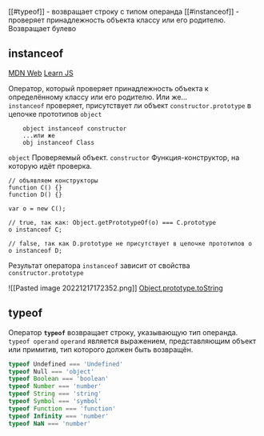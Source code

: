 [[#typeof]] - возвращает строку с типом операнда
[[#instanceof]]  - проверяет принадлежность объекта классу или его родителю. Возвращает булево

## instanceof
[MDN Web](https://developer.mozilla.org/ru/docs/Web/JavaScript/Reference/Operators/instanceof)
[Learn JS](https://learn.javascript.ru/instanceof)

Оператор, который проверяет принадлежность объекта к определённому классу или его родителю.
Или же...
`instanceof` проверяет, присутствует ли объект `constructor.prototype` в цепочке прототипов `object`
```
    object instanceof constructor
    ...или же
    obj instanceof Class
```
`object`
Проверяемый объект.
`constructor`
Функция-конструктор, на которую идёт проверка.

```
// объявляем конструкторы
function C() {}
function D() {}

var o = new C();

// true, так как: Object.getPrototypeOf(o) === C.prototype
o instanceof C;

// false, так как D.prototype не присутствует в цепочке прототипов o
o instanceof D;
```
Результат оператора `instanceof` зависит от свойства `constructor.prototype`

![[Pasted image 20221217172352.png]]
[Object.prototype.toString](https://learn.javascript.ru/instanceof#bonus-object-prototype-tostring-vozvraschaet-tip)

## typeof

Оператор **`typeof`** возвращает строку, указывающую тип операнда.
`typeof operand`
`operand` является выражением, представляющим объект или примитив, тип которого должен быть возвращён.
```js
typeof Undefined === 'Undefined'
typeof Null === 'object'
typeof Boolean === 'boolean'
typeof Number === 'number'
typeof String === 'string'
typeof Symbol === 'symbol'
typeof Function === 'function'
typeof Infinity === 'number'
typeof NaN === 'number'



